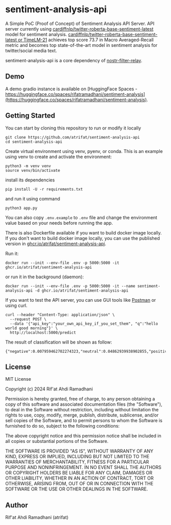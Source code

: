 # sentiment-analysis-api

A Simple PoC (Proof of Concept) of Sentiment Analysis API Server. API server currently using [cardiffnlp/twitter-roberta-base-sentiment-latest](https://huggingface.co/cardiffnlp/twitter-roberta-base-sentiment-latest) model for sentiment analysis. [cardiffnlp/twitter-roberta-base-sentiment-latest or TimeLM-21](https://arxiv.org/pdf/2202.03829) achieves top score 73.7 in Macro Averaged-Recall metric and becomes top state-of-the-art model in sentiment analysis for twitter/social media text.

sentiment-analysis-api is a core dependency of [nostr-filter-relay](https://github.com/atrifat/nostr-filter-relay).

## Demo

A demo gradio instance is available on [HuggingFace Spaces - https://huggingface.co/spaces/rifatramadhani/sentiment-analysis](https://huggingface.co/spaces/rifatramadhani/sentiment-analysis).

## Getting Started

You can start by cloning this repository to run or modify it locally

```
git clone https://github.com/atrifat/sentiment-analysis-api
cd sentiment-analysis-api
```

Create virtual environment using venv, pyenv, or conda. This is an example using venv to create and activate the environment:

```
python3 -m venv venv
source venv/bin/activate
```

install its dependencies

```
pip install -U -r requirements.txt
```

and run it using command

```
python3 app.py
```

You can also copy `.env.example` to `.env` file and change the environment value based on your needs before running the app.

There is also Dockerfile available if you want to build docker image locally. If you don't want to build docker image locally, you can use the published version in [ghcr.io/atrifat/sentiment-analysis-api](https://github.com/atrifat/sentiment-analysis-api/pkgs/container/sentiment-analysis-api).

Run it:

```
docker run --init --env-file .env -p 5000:5000 -it ghcr.io/atrifat/sentiment-analysis-api
```

or run it in the background (daemon):

```
docker run --init --env-file .env -p 5000:5000 -it --name sentiment-analysis-api -d ghcr.io/atrifat/sentiment-analysis-api
```

If you want to test the API server, you can use GUI tools like [Postman](https://www.postman.com/) or using curl.

```
curl --header "Content-Type: application/json" \
  --request POST \
  --data '{"api_key":"your_own_api_key_if_you_set_them", "q":"hello world good morning"}' \
  http://localhost:5000/predict
```

The result of classification will be shown as follow:

```
{"negative":0.007959462702274323,"neutral":0.04862939938902855,"positive":0.943411111831665}
```

## License

MIT License

Copyright (c) 2024 Rif'at Ahdi Ramadhani

Permission is hereby granted, free of charge, to any person obtaining a copy
of this software and associated documentation files (the "Software"), to deal
in the Software without restriction, including without limitation the rights
to use, copy, modify, merge, publish, distribute, sublicense, and/or sell
copies of the Software, and to permit persons to whom the Software is
furnished to do so, subject to the following conditions:

The above copyright notice and this permission notice shall be included in all
copies or substantial portions of the Software.

THE SOFTWARE IS PROVIDED "AS IS", WITHOUT WARRANTY OF ANY KIND, EXPRESS OR
IMPLIED, INCLUDING BUT NOT LIMITED TO THE WARRANTIES OF MERCHANTABILITY,
FITNESS FOR A PARTICULAR PURPOSE AND NONINFRINGEMENT. IN NO EVENT SHALL THE
AUTHORS OR COPYRIGHT HOLDERS BE LIABLE FOR ANY CLAIM, DAMAGES OR OTHER
LIABILITY, WHETHER IN AN ACTION OF CONTRACT, TORT OR OTHERWISE, ARISING FROM,
OUT OF OR IN CONNECTION WITH THE SOFTWARE OR THE USE OR OTHER DEALINGS IN THE
SOFTWARE.

## Author

Rif'at Ahdi Ramadhani (atrifat)
